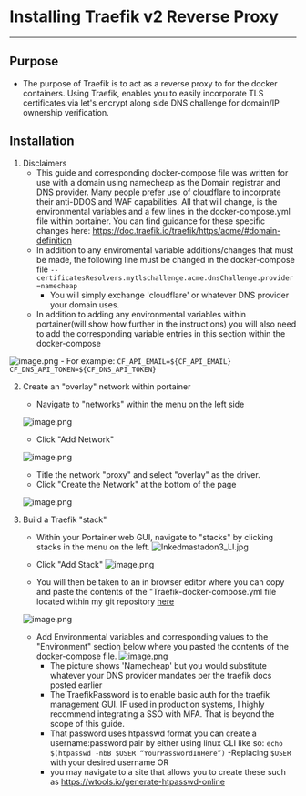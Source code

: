 # Installing Traefik v2 Reverse Proxy
---

## Purpose

- The purpose of Traefik is to act as a reverse proxy to for the docker containers. Using Traefik, enables you to easily incorporate TLS certificates via let's encrypt along side DNS challenge for domain/IP ownership verification.
## Installation

1. Disclaimers
    - This guide and corresponding docker-compose file was written for use with a domain using namecheap as the Domain registrar and DNS provider. Many people prefer use of cloudflare to incorprate their anti-DDOS and WAF capabilities.  All that will change, is the environmental variables and a few lines in the docker-compose.yml file within portainer. You can find guidance for these specific changes here: https://doc.traefik.io/traefik/https/acme/#domain-definition
    - In addition to any enviromental variable additions/changes that must be made, the following line must be changed in the docker-compose file
    `--certificatesResolvers.mytlschallenge.acme.dnsChallenge.provider=namecheap`
        - You will simply exchange 'cloudflare' or whatever DNS provider your domain uses. 
    - In addition to adding any environmental variables within portainer(will show how further in the instructions) you will also need to add the corresponding variable entries in this section within the docker-compose

![image.png](/.attachments/image-172ab0d1-bb08-4b4c-a70b-7db0debfc267.png)
        - For example: 
        `CF_API_EMAIL=${CF_API_EMAIL}`
        `CF_DNS_API_TOKEN=${CF_DNS_API_TOKEN}`

2. Create an "overlay" network within portainer
   - Navigate to "networks" within the menu on the left side

   ![image.png](/.attachments/image-51695b62-6e6b-47b9-ab97-40e64c563728.png)

   - Click "Add Network"

   ![image.png](/.attachments/image-b49538d4-6f0b-4a53-8aa7-016dae9f45b7.png)

   - Title the network "proxy" and select "overlay" as the driver.
   - Click "Create the Network" at the bottom of the page

   ![image.png](/.attachments/image-be06ac63-3b09-4a3a-9cfb-bf1ad548ef50.png)

3. Build a Traefik "stack"
    - Within your Portainer web GUI, navigate to "stacks" by clicking stacks in the menu on the left.
![Inkedmastadon3_LI.jpg](/.attachments/Inkedmastadon3_LI-f2044121-78bc-49e4-988a-45fb1827796d.jpg)
    
    - Click "Add Stack"
![image.png](/.attachments/image-81b105c7-75bf-45fb-b816-adc98b4b68a4.png)

    - You will then be taken to an in browser editor where you can copy and paste the contents of the "Traefik-docker-compose.yml file located within my git repository [here](https://dev.azure.com/Mastadamus/_git/OpenCTI?path=/Traefik-docker-compose.yml)

    ![image.png](/.attachments/image-b5c5c7b5-0f6a-4bbf-b7ab-f1a4dc234010.png)

    - Add Environmental variables and corresponding values to the "Environment" section below where you pasted the contents of the docker-compose file.
    ![image.png](/.attachments/image-4aacc3ae-9d48-45f3-aeaf-7ef4b696bbf7.png)
        - The picture shows 'Namecheap' but you would substitute whatever your DNS provider mandates per the traefik docs posted earlier
        - The TraefikPassword is to enable basic auth for the traefik management GUI. IF used in production systems, I highly recommend integrating a SSO with MFA. That is beyond the scope of this guide. 
        - That password uses htpasswd format you can create a username:password pair by either using linux CLI like so:
        `echo $(htpasswd -nbB $USER “YourPasswordInHere”)` -Replacing `$USER` with your desired username OR
        - you may navigate to a site that allows you to create these such as https://wtools.io/generate-htpasswd-online
  
  
  